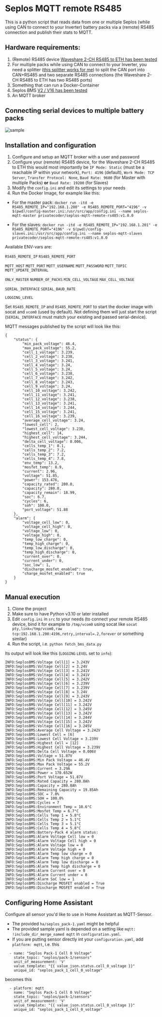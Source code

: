 # Seplos MQTT remote RS485
This is a python script that reads data from one or multiple Seplos (while using CAN to connect to your Inverter) battery packs via a (remote) RS485 connection and publish their stats to MQTT.

## Hardware requirements:

1. (Remote) RS485 device [Waveshare 2-CH RS485 to ETH has been tested](https://www.waveshare.com/2-ch-rs485-to-eth-b.htm)
2. For multiple packs while using CAN to connect to your Inverter, you need a splitter ([this splitter works for me](https://www.amazon.de/gp/product/B00D3KIQXC)) to split the CAN port into CAN+RS485 and two separate RS485 connections (the Waveshare 2-CH RS485 to ETH has two RS485 ports)
3. Something that can run a Docker-Container
4. Seplos BMS [V2 / V16 has been tested](https://www.seplos.com/bms-2.0.html)
5. An MQTT broker

## Connecting serial devices to multiple battery packs

![sample](https://github.com/Privatecoder/seplos-mqtt-remote-rs485/assets/45964815/de37d398-7580-452a-b942-3c374a8b86b6)

## Installation and configuration

1. Configure and setup an MQTT broker with a user and password
2. Configure your (remote) RS485 device, for the Waveshare 2-CH RS485 to ETH this would most importantly be `IP Mode: Static` (must be a reachable IP within your network), `Port: 4196` (default), `Work Mode: TCP Server`, `Transfer Protocol: None`, `Baud Rate: 9600` (for Master with multiple Packs) **or** `Baud Rate: 19200` (for Slaves)
3. Modify the `config.ini` and edit its settings to your needs
4. Run the Docker Image, for example like this:

- For the master pack: `docker run -itd -e RS485_REMOTE_IP="192.168.1.200" -e RS485_REMOTE_PORT="4196" -v $(pwd)/config-master.ini:/usr/src/app/config.ini --name seplos-mqtt-master privatecoder/seplos-mqtt-remote-rs485:v1.0.0`

- For the slaves: `docker run -itd -e RS485_REMOTE_IP="192.168.1.201" -e RS485_REMOTE_PORT="4196" -v $(pwd)/config-slaves.ini:/usr/src/app/config.ini --name seplos-mqtt-slaves privatecoder/seplos-mqtt-remote-rs485:v1.0.0`

Available ENV-vars are:

`RS485_REMOTE_IP`
`RS485_REMOTE_PORT`

`MQTT_HOST`
`MQTT_PORT`
`MQTT_USERNAME`
`MQTT_PASSWORD`
`MQTT_TOPIC`
`MQTT_UPDATE_INTERVAL`

`ONLY_MASTER`
`NUMBER_OF_PACKS`
`MIN_CELL_VOLTAGE`
`MAX_CELL_VOLTAGE`

`SERIAL_INTERFACE`
`SERIAL_BAUD_RATE`

`LOGGING_LEVEL`

Set `RS485_REMOTE_IP` and `RS485_REMOTE_PORT` to start the docker image with socat and `vcom0` (used by default).
Not defining them will just start the script (`SERIAL_INTERFACE` must match your existing and passed serial-device).

MQTT messages published by the script will look like this:
```
{
    "status": {
        "min_pack_voltage": 46.4,
        "max_pack_voltage": 55.2,
        "cell_1_voltage": 3.239,
        "cell_2_voltage": 3.238,
        "cell_3_voltage": 3.241,
        "cell_4_voltage": 3.24,
        "cell_5_voltage": 3.24,
        "cell_6_voltage": 3.238,
        "cell_7_voltage": 3.242,
        "cell_8_voltage": 3.243,
        "cell_9_voltage": 3.24,
        "cell_10_voltage": 3.242,
        "cell_11_voltage": 3.241,
        "cell_12_voltage": 3.238,
        "cell_13_voltage": 3.241,
        "cell_14_voltage": 3.244,
        "cell_15_voltage": 3.241,
        "cell_16_voltage": 3.239,
        "average_cell_voltage": 3.24,
        "lowest_cell": 2,
        "lowest_cell_voltage": 3.238,
        "highest_cell": 14,
        "highest_cell_voltage": 3.244,
        "delta_cell_voltage": 0.006,
        "cells_temp_1": 8.1,
        "cells_temp_2": 7.2,
        "cells_temp_3": 7.2,
        "cells_temp_4": 7.8,
        "env_temp": 13.2,
        "mosfet_temp": 8.9,
        "current": 2.96,
        "voltage": 51.85,
        "power": 153.476,
        "capacity_rated": 280.0,
        "capacity": 280.0,
        "capacity_remain": 18.99,
        "soc": 6.7,
        "cycles": 6,
        "soh": 100.0,
        "port_voltage": 51.88
    },
    "alarm": {
        "voltage_cell_low": 0,
        "voltage_cell_high": 0,
        "voltage_low": 0,
        "voltage_high": 0,
        "temp_low_charge": 0,
        "temp_high_charge": 0,
        "temp_low_discharge": 0,
        "temp_high_discharge": 0,
        "current_over": 0,
        "current_under": 0,
        "soc_low": 1,
        "discharge_mosfet_enabled": true,
        "charge_mosfet_enabled": true
    }
}
```

## Manual execution

1. Clone the project
2. Make sure to have Python v3.10 or later installed
3. Edit `config.ini` in `src` to your needs (to connect your remote RS485 device, bind it for example to `/tmp/vcom0` using socat like `socat pty,link=/tmp/vcom0,raw tcp:192.168.1.200:4196,retry,interval=.2,forever` or something similar)
4. Run the script, i.e. `python fetch_bms_data.py`

Its output will look like this (`LOGGING` `LEVEL` set to `info`):
```
INFO:SeplosBMS:Voltage Cell[1] = 3.243V
INFO:SeplosBMS:Voltage Cell[2] = 3.24V
INFO:SeplosBMS:Voltage Cell[3] = 3.241V
INFO:SeplosBMS:Voltage Cell[4] = 3.241V
INFO:SeplosBMS:Voltage Cell[5] = 3.242V
INFO:SeplosBMS:Voltage Cell[6] = 3.239V
INFO:SeplosBMS:Voltage Cell[7] = 3.239V
INFO:SeplosBMS:Voltage Cell[8] = 3.24V
INFO:SeplosBMS:Voltage Cell[9] = 3.243V
INFO:SeplosBMS:Voltage Cell[10] = 3.242V
INFO:SeplosBMS:Voltage Cell[11] = 3.242V
INFO:SeplosBMS:Voltage Cell[12] = 3.245V
INFO:SeplosBMS:Voltage Cell[13] = 3.242V
INFO:SeplosBMS:Voltage Cell[14] = 3.244V
INFO:SeplosBMS:Voltage Cell[15] = 3.242V
INFO:SeplosBMS:Voltage Cell[16] = 3.245V
INFO:SeplosBMS:Average Cell Voltage = 3.242V
INFO:SeplosBMS:Lowest Cell = [6]
INFO:SeplosBMS:Lowest Cell Voltage = 3.239V
INFO:SeplosBMS:Highest Cell = [12]
INFO:SeplosBMS:Highest Cell Voltage = 3.239V
INFO:SeplosBMS:Delta Cell Voltage = 0.006V
INFO:SeplosBMS:Voltage = 51.87V
INFO:SeplosBMS:Min Pack Voltage = 46.4V
INFO:SeplosBMS:Max Pack Voltage = 55.2V
INFO:SeplosBMS:Current = 3.29A
INFO:SeplosBMS:Power = 170.652W
INFO:SeplosBMS:Port Voltage = 51.87V
INFO:SeplosBMS:Rated Capacity = 280.0Ah
INFO:SeplosBMS:Capacity = 280.0Ah
INFO:SeplosBMS:Remaining Capacity = 19.85Ah
INFO:SeplosBMS:SOC = 7.0%
INFO:SeplosBMS:SOH = 100.0%
INFO:SeplosBMS:Cycles = 7
INFO:SeplosBMS:Environment Temp = 10.6°C
INFO:SeplosBMS:Mosfet Temp = 6.7°C
INFO:SeplosBMS:Cells Temp 1 = 5.8°C
INFO:SeplosBMS:Cells Temp 2 = 5.1°C
INFO:SeplosBMS:Cells Temp 3 = 5.1°C
INFO:SeplosBMS:Cells Temp 4 = 5.8°C
INFO:SeplosBMS:Battery-Pack 4 alarm status:
INFO:SeplosBMS:Alarm Voltage Cell low = 0
INFO:SeplosBMS:Alarm Voltage Cell high = 0
INFO:SeplosBMS:Alarm Voltage low = 0
INFO:SeplosBMS:Alarm Voltage high = 0
INFO:SeplosBMS:Alarm Temp low charge = 0
INFO:SeplosBMS:Alarm Temp high charge = 0
INFO:SeplosBMS:Alarm Temp low discharge = 0
INFO:SeplosBMS:Alarm Temp high discharge = 0
INFO:SeplosBMS:Alarm Current over = 0
INFO:SeplosBMS:Alarm Current under = 0
INFO:SeplosBMS:Alarm SoC low = 1
INFO:SeplosBMS:Discharge MOSFET enabled = True
INFO:SeplosBMS:Discharge MOSFET enabled = True
```

## Configuring Home Assistant

Configure all sensor you'd like to use in Home Assistant as MQTT-Sensor.

- The provided `ha/seplos_pack-1.yaml` might be helpful
- The provided sample yaml is depended on a setting like `mqtt: !include_dir_merge_named mqtt` in `configuration.yaml`.
- If you are putting sensor directly int your `configuration.yaml`, add `platform: mqtt`, i.e. this

```
  - name: "Seplos Pack-1 Cell 0 Voltage"
    state_topic: "seplos/pack-1/sensors"
    unit_of_measurement: 'V'
    value_template: "{{ value_json.status.cell_0_voltage }}"
    unique_id: "seplos_pack_1_cell_0_voltage"
```

becomes this

```
  - platform: mqtt
    name: "Seplos Pack-1 Cell 0 Voltage"
    state_topic: "seplos/pack-1/sensors"
    unit_of_measurement: 'V'
    value_template: "{{ value_json.status.cell_0_voltage }}"
    unique_id: "seplos_pack_1_cell_0_voltage"
```
